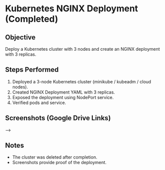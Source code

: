 # Kubernetes NGINX Deployment (Completed)

## Objective
Deploy a Kubernetes cluster with 3 nodes and create an NGINX deployment with 3 replicas.

## Steps Performed
1. Deployed a 3-node Kubernetes cluster (minikube / kubeadm / cloud nodes).  
2. Created NGINX Deployment YAML with 3 replicas.  
3. Exposed the deployment using NodePort service.  
4. Verified pods and service.

## Screenshots (Google Drive Links)
--> 

## Notes
- The cluster was deleted after completion.  
- Screenshots provide proof of the deployment.
